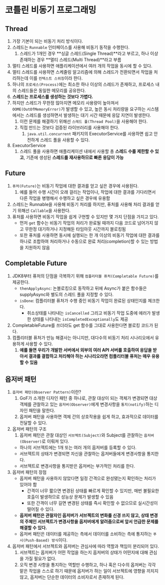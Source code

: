 # 코틀린 비동기 프로그래밍

## Thread

1. 가장 기본이 되는 비동기 처리 방식이다.
2. 스레드는 `Runnable` 인터페이스를 사용해 비동기 동작을 수행한다.
    1. 스레드가 1개인 경우 **싱글 스레드(Single Thread)**라고 부르고, 하나 이상 존재하는 경우 **멀티 스레드(Multi Thread)**라고 부름
3. 멀티 스레드를 사용하면 애플리케이션에서 여러 개의 작업을 동시에 할 수 있다.
4. 멀티 스레드를 사용하면 스케줄링 알고리즘에 의해 스레드가 전환되면서 작업을 처리하는데 이를 `컨텍스트 스위칭`이라 한다.
5. 하나의 `프로세스(Process)`에는 최소한 하나 이상의 스레드가 존재하고, 프로세스 내의 스레드들은 동일한 메모리를 공유한다.
6. **스레드는 프로세스를 생성하는 것보다 가볍다.**
7. 하지만 스레드가 무한정 많아지면 메모리 사용량이 높아져서 `OOME(OutOfMemoryError)`가 발생할 수 있고, 높은 동시 처리량을 요구하는 시스템에서는 스레드를 생성하면서 발생하는 대기 시간 때문에 응답 지연이 발생한다.
    1. 이런 문제를 해결하기 위해선 `스레드 풀(Thread Pool)`을 사용해야 한다.
    2. 직접 만드는 것보다 검증된 라이브러리를 사용해야 한다.
        1. `java.util.concurrent` 패키지의 ExecutorService를 사용하면 쉽고 안전하게 스레드 풀을 사용할 수 있다.
8. ExecutorService
    1. 스레드 풀을 사용하면 애플리케이션 내에서 사용할 총 **스레드 수를 제한할 수 있고**, 기존에 생성된 **스레드를 재사용하므로 빠른 응답이 가능**

## Future

1. `퓨처(Future)`는 비동기 작업에 대한 결과를 얻고 싶은 경우에 사용된다.
    1. 예를 들어 수행 시간이 오래 걸리는 작업이나, 작업에 대한 결과를 기다리면서 다른 작업을 병행해서 수행하고 싶은 경우에 유용함
2. 스레드는 Runnable을 사용해 비동기 처리를 하지만, 퓨처를 사용해 처리 결과를 얻기 위해선 `Callable`을 사용한다.
3. 퓨처를 사용하면 비동기 작업을 쉽게 구현할 수 있지만 몇 가지 단점을 가지고 있다.
    - 먼저 `get` 함수는 비동기 작업의 처리가 완료될 때까지 다음 코드로 넘어가지 않고 무한정 대기하거나 지정해둔 타임아웃 시간까지 블로킹됨
    - 또한 퓨처를 사용하면 동시에 실행되는 한 개 이상의 비동기 작업에 대한 결과를 하나로 조합하여 처리하거나 수동으로 완료 처리(completion)할 수 있는 방법을 지원하지 않음

## Completable Future

1. JDK8부터 퓨처의 단점을 극복하기 위해 `컴플리터블 퓨처(Completable Future)`를 제공한다.
    - `thenApplyAsync`: 논블로킹으로 동작하고 뒤에 Async가 붙은 함수들은 supplyAsync와 별도의 스레드 풀을 지정할 수 있다.
    - `isDone`: 컴플리터블 퓨처가 수행 중인 비동기 작업이 완료된 상태인지를 체크한다.
        - 취소상태를 나타내는 `isCancelled` 그리고 비동기 작업 도중에 에러가 발생한 상태를 나타내는 `isCompletedExceptionally`도 제공
2. CompletableFuture를 쓰더라도 get 함수를 그대로 사용한다면 블로킹 코드가 된다.
3. 컴플리터블 퓨처가 만능 해결사는 아니지만, 대다수의 비동기 처리 시나리오에서 유용하게 사용할 수 있다.
   1. **예를 들면 우리가 개발한 서버에서 외부의 여러 API 서버를 호출하여 응답을 받아서 결과를 결합하고 처리해야 하는 시나리오라면 컴플리터블 퓨처는 매우 유용할 수 있음**

## 옵저버 패턴

1. `옵저버 패턴(Observer Pattern)`이란?
   1. GoF가 소개한 디자인 패턴 중 하나로, 관찰 대상이 되는 객체가 변경되면 대상 객체를 관찰하고 있는 `옵저버(Observer)`에게 변경사항을 `통지(notify)`하는 디자인 패턴을 말한다.
   2. 옵저버 패턴을 사용하면 객체 간의 상호작용을 쉽게 하고, 효과적으로 데이터를 전달할 수 있다.
2. 옵저버 패턴의 구조
   1. 옵저버 패턴은 관찰 대상인 `서브젝트(Subject)`와 Subject를 관찰하는 `옵저버(Observer)`로 이뤄져 있다.
   - 하나의 서브젝트에는 1개 또는 여러 개의 옵저버를 등록할 수 있다.
   - 서브젝트의 상태가 변경되면 자신을 관찰하는 옵저버들에게 변경사항을 통지한다.
   - 서브젝트로 변경사항을 통지받은 옵저버는 부가적인 처리를 한다.
3. 옵저버 패턴의 장점
   - 옵저버 패턴을 사용하지 않았다면 일정 간격으로 완성됐는지 확인하는 처리가 있어야 함
      - 간격이 너무 짧으면 변경된 상태를 빠르게 확인할 수 있지만, 매번 불필요한 호출이 발생하므로 성능상 문제가 발생할 수 있음
      - 또한 간격이 너무 길면 변경된 상태를 즉시 확인할 수 없으므로 실시간성이 떨어질 수 있다.
   - **옵저버 패턴은 관찰자인 옵저버가 서브젝트의 변화를 신경 쓰지 않고, 상태 변경의 주체인 서브젝트가 변경사항을 옵저버에게 알려줌으로써 앞서 언급한 문제를 해결할 수 있다.**
   - 옵저버 패턴은 데이터를 제공하는 측에서 데이터를 소비하는 측에 통지하는 `푸시(Push-Based) 방식`이다.
4. 옵저버 패턴에서 서브젝트와 옵저버는 관심사에 따라 역할과 책임이 분리되어 있다.
   1. 서브젝트는 옵저버가 어떤 작업을 하는지 옵저버의 상태가 어떤지에 대해 관심을 가질 필요가 없다.
   2. 오직 변경 사항을 통지하는 역할만 수행하고, 하나 혹은 다수의 옵저버는 각각 맡은 작업을 스스로 하기 때문에 옵저버가 하는 일이 서브젝트에 영향을 끼치지 않고, 옵저버는 단순한 데이터의 소비자로서 존재하게 된다.

